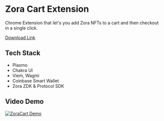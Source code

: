 # Zora Cart Extension

Chrome Extension that let's you add Zora NFTs to a cart and then checkout in a single click.

[Download Link](https://drive.google.com/file/d/1gYpXX6cX8be3nkzcRbEWzBAxajQ2-1nl/view?usp=sharing)

## Tech Stack

- Plasmo
- Chakra UI
- Viem, Wagmi
- Coinbase Smart Wallet
- Zora ZDK & Protocol SDK

## Video Demo

[![ZoraCart Demo](https://img.youtube.com/vi/KtniX7MEfgU/0.jpg)](https://www.youtube.com/watch?v=KtniX7MEfgU)
